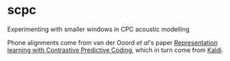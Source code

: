 # scpc
Experimenting with smaller windows in CPC acoustic modelling

Phone alignments come from van der Ooord *et al*'s paper [Representation
learning with Contrastive Predictive Coding](https://arxiv.org/abs/1807.03748),
which in turn come from
[Kaldi](https://github.com/kaldi-asr/kaldi/tree/master/egs/librispeech/s5).